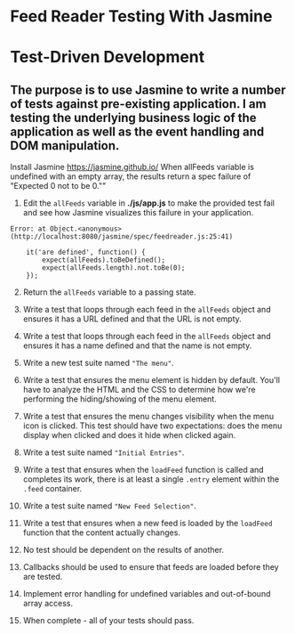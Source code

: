 # Feed Reader Testing With Jasmine
# Test-Driven Development 
## The purpose is to use Jasmine to write a number of tests against pre-existing application. I am testing the underlying business logic of the application as well as the event handling and DOM manipulation.

Install Jasmine
	https://jasmine.github.io/
	When allFeeds variable is undefined with an empty array, the results return a spec failure of "Expected 0 not to be 0.""

1. Edit the `allFeeds` variable in **./js/app.js** to make the provided test fail and see how Jasmine visualizes this failure in your application.

<!-- https://jasmine.github.io/2.0/introduction.html -->

	Error: at Object.<anonymous> (http://localhost:8080/jasmine/spec/feedreader.js:25:41)

	    it('are defined', function() {
	        expect(allFeeds).toBeDefined();
	        expect(allFeeds.length).not.toBe(0);
	    });

2. Return the `allFeeds` variable to a passing state.


3. Write a test that loops through each feed in the `allFeeds` object and ensures it has a URL defined and that the URL is not empty.


4. Write a test that loops through each feed in the `allFeeds` object and ensures it has a name defined and that the name is not empty.
5. Write a new test suite named `"The menu"`.
6. Write a test that ensures the menu element is hidden by default. You'll have to analyze the HTML and the CSS to determine how we're performing the hiding/showing of the menu element.
7. Write a test that ensures the menu changes visibility when the menu icon is clicked. This test should have two expectations: does the menu display when clicked and does it hide when clicked again.
8. Write a test suite named `"Initial Entries"`.
9. Write a test that ensures when the `loadFeed` function is called and completes its work, there is at least a single `.entry` element within the `.feed` container.
10. Write a test suite named `"New Feed Selection"`.
11. Write a test that ensures when a new feed is loaded by the `loadFeed` function that the content actually changes.
12. No test should be dependent on the results of another.
13. Callbacks should be used to ensure that feeds are loaded before they are tested.
14. Implement error handling for undefined variables and out-of-bound array access.
15. When complete - all of your tests should pass. 






<!-- ## Setup and Teardown

## To help a test suite DRY up any duplicated setup and teardown code, Jasmine provides the global beforeEach and afterEach functions. As the name implies, the beforeEach function is called once before each spec in the describe in which it is called, and the afterEach function is called once after each spec. Here is the same set of specs written a little differently. The variable under test is defined at the top-level scope -- the describe block -- and initialization code is moved into a beforeEach function. The afterEach function resets the variable before continuing. -->





